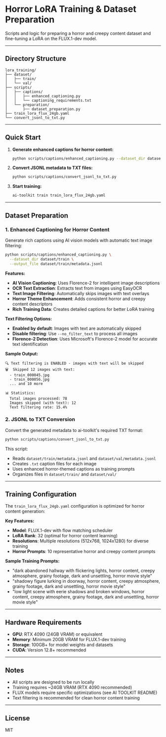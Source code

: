 # Horror LoRA Training & Dataset Preparation

Scripts and logic for preparing a horror and creepy content dataset and fine-tuning a LoRA on the FLUX.1-dev model.

---

## Directory Structure
```
lora_training/
├── dataset/
│   ├── train/
│   └── val/
├── scripts/
│   ├── captions/
│   │   ├── enhanced_captioning.py
│   │   └── captioning_requirements.txt
│   └── preparation/
│       ├── dataset_preparation.py
├── train_lora_flux_24gb.yaml
└── convert_jsonl_to_txt.py
```

---

## Quick Start

1. **Generate enhanced captions for horror content:**
   ```bash
   python scripts/captions/enhanced_captioning.py --dataset_dir dataset/train --output_file dataset/train/metadata.jsonl
   ```

2. **Convert JSONL metadata to TXT files:**
   ```bash
   python scripts/captions/convert_jsonl_to_txt.py
   ```

3. **Start training:**
   ```bash
   ai-toolkit train train_lora_flux_24gb.yaml
   ```

---

## Dataset Preparation

### 1. **Enhanced Captioning for Horror Content**

Generate rich captions using AI vision models with automatic text image filtering:

```bash
python scripts/captions/enhanced_captioning.py \
  --dataset_dir dataset/train \
  --output_file dataset/train/metadata.jsonl
```

**Features:**
- **AI Vision Captioning**: Uses Florence-2 for intelligent image descriptions
- **OCR Text Extraction**: Extracts text from images using EasyOCR
- **Text Image Filtering**: Automatically skips images with text overlays
- **Horror Theme Enhancement**: Adds consistent horror and creepy content descriptors
- **Rich Training Data**: Creates detailed captions for better LoRA training

**Text Filtering Options:**
- **Enabled by default**: Images with text are automatically skipped
- **Disable filtering**: Use `--no_filter_text` to process all images
- **Florence-2 Detection**: Uses Microsoft's Florence-2 model for accurate text identification

**Sample Output:**
```
🔍 Text filtering is ENABLED - images with text will be skipped
🗑️  Skipped 12 images with text:
  - train_000045.jpg
  - train_000056.jpg
  ... and 10 more

📊 Statistics:
  Total images processed: 78
  Images skipped (with text): 12
  Text filtering rate: 15.4%
```

### 2. **JSONL to TXT Conversion**

Convert the generated metadata to ai-toolkit's required TXT format:

```bash
python scripts/captions/convert_jsonl_to_txt.py
```

This script:
- Reads `dataset/train/metadata.jsonl` and `dataset/val/metadata.jsonl`
- Creates `.txt` caption files for each image
- Uses enhanced horror-themed captions as training prompts
- Organizes files in `dataset/train/` and `dataset/val/`

---

## Training Configuration

The `train_lora_flux_24gb.yaml` configuration is optimized for horror content generation:

**Key Features:**
- **Model**: FLUX.1-dev with flow matching scheduler
- **LoRA Rank**: 32 (optimal for horror content learning)
- **Resolutions**: Multiple resolutions (512x768, 1024x1280) for diverse training
- **Horror Prompts**: 10 representative horror and creepy content prompts

**Sample Training Prompts:**
- "dark abandoned hallway with flickering lights, horror content, creepy atmosphere, grainy footage, dark and unsettling, horror movie style"
- "shadowy figure lurking in doorway, horror content, creepy atmosphere, grainy footage, dark and unsettling, horror movie style"
- "low light scene with eerie shadows and broken windows, horror content, creepy atmosphere, grainy footage, dark and unsettling, horror movie style"

---

## Hardware Requirements

- **GPU**: RTX 4090 (24GB VRAM) or equivalent
- **Memory**: Minimum 20GB VRAM for FLUX.1-dev training
- **Storage**: 100GB+ for model weights and datasets
- **CUDA**: Version 12.8+ recommended

---

## Notes

- All scripts are designed to be run locally
- Training requires ~24GB VRAM (RTX 4090 recommended)
- FLUX models require specific optimizations (see AI TOOLKIT README)
- Text filtering is recommended for clean horror content training

---

## License

MIT